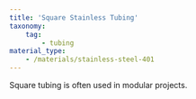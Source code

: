 ```yaml
---
title: 'Square Stainless Tubing'
taxonomy:
    tag:
        - tubing
material_type:
    - /materials/stainless-steel-401
---
```


Square tubing is often used in modular projects.